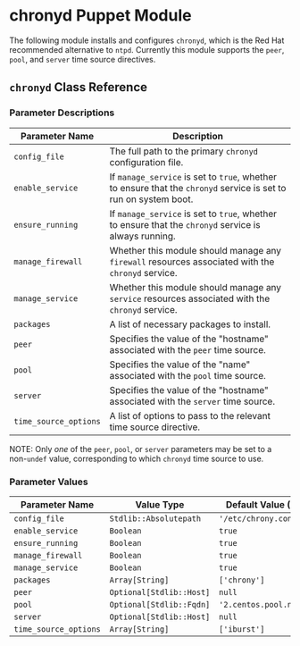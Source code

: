 # chronyd Puppet Module

The following module installs and configures `chronyd`, which is the Red Hat
recommended alternative to `ntpd`. Currently this module supports the `peer`,
`pool`, and `server` time source directives.

## `chronyd` Class Reference

### Parameter Descriptions

| Parameter Name        | Description                                                                                                      |
|-----------------------|------------------------------------------------------------------------------------------------------------------|
| `config_file`         | The full path to the primary `chronyd` configuration file.                                                       |
| `enable_service`      | If `manage_service` is set to `true`, whether to ensure that the `chronyd` service is set to run on system boot. |
| `ensure_running`      | If `manage_service` is set to `true`, whether to ensure that the `chronyd` service is always running.            |
| `manage_firewall`     | Whether this module should manage any `firewall` resources associated with the `chronyd` service.                |
| `manage_service`      | Whether this module should manage any `service` resources associated with the `chronyd` service.                 |
| `packages`            | A list of necessary packages to install.                                                                         |
| `peer`                | Specifies the value of the "hostname" associated with the `peer` time source.                                    |
| `pool`                | Specifies the value of the "name" associated with the `pool` time source.                                        |
| `server`              | Specifies the value of the "hostname" associated with the `server` time source.                                  |
| `time_source_options` | A list of options to pass to the relevant time source directive.                                                 |

NOTE: Only _one_ of the `peer`, `pool`, or `server` parameters may be set to a
non-`undef` value, corresponding to which `chronyd` time source to use.

### Parameter Values

| Parameter Name        | Value Type               | Default Value (Hiera)     |
|-----------------------|--------------------------|---------------------------|
| `config_file`         | `Stdlib::Absolutepath`   | `'/etc/chrony.conf'`      |
| `enable_service`      | `Boolean`                | `true`                    |
| `ensure_running`      | `Boolean`                | `true`                    |
| `manage_firewall`     | `Boolean`                | `true`                    |
| `manage_service`      | `Boolean`                | `true`                    |
| `packages`            | `Array[String]`          | `['chrony']`              |
| `peer`                | `Optional[Stdlib::Host]` | `null`                    |
| `pool`                | `Optional[Stdlib::Fqdn]` | `'2.centos.pool.ntp.org'` |
| `server`              | `Optional[Stdlib::Host]` | `null`                    |
| `time_source_options` | `Array[String]`          | `['iburst']`              |
